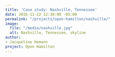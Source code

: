 ```yaml
---
title: 'Case study: Nashville, Tennessee'
date: 2016-11-22 12:30:00 -05:00
permalink: "/projects/open-hamilton/nashville/"
image:
  file: "/media/nashville.jpg"
  alt: Nashville, Tennessee, skyline
author:
- Jacqueline Homann
project: Open Hamilton
---
```


